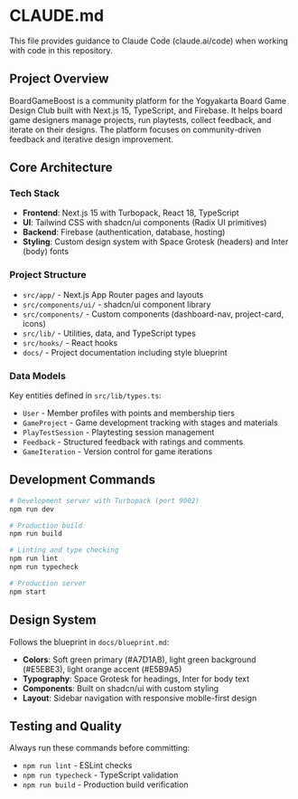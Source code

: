 # CLAUDE.md

This file provides guidance to Claude Code (claude.ai/code) when working with code in this repository.

## Project Overview

BoardGameBoost is a community platform for the Yogyakarta Board Game Design Club built with Next.js 15, TypeScript, and Firebase. It helps board game designers manage projects, run playtests, collect feedback, and iterate on their designs. The platform focuses on community-driven feedback and iterative design improvement.

## Core Architecture

### Tech Stack

- **Frontend**: Next.js 15 with Turbopack, React 18, TypeScript
- **UI**: Tailwind CSS with shadcn/ui components (Radix UI primitives)
- **Backend**: Firebase (authentication, database, hosting)
- **Styling**: Custom design system with Space Grotesk (headers) and Inter (body) fonts

### Project Structure

- `src/app/` - Next.js App Router pages and layouts
- `src/components/ui/` - shadcn/ui component library
- `src/components/` - Custom components (dashboard-nav, project-card, icons)
- `src/lib/` - Utilities, data, and TypeScript types
- `src/hooks/` - React hooks
- `docs/` - Project documentation including style blueprint

### Data Models

Key entities defined in `src/lib/types.ts`:

- `User` - Member profiles with points and membership tiers
- `GameProject` - Game development tracking with stages and materials
- `PlayTestSession` - Playtesting session management
- `Feedback` - Structured feedback with ratings and comments
- `GameIteration` - Version control for game iterations

## Development Commands

```bash
# Development server with Turbopack (port 9002)
npm run dev

# Production build
npm run build

# Linting and type checking
npm run lint
npm run typecheck

# Production server
npm start
```

## Design System

Follows the blueprint in `docs/blueprint.md`:

- **Colors**: Soft green primary (#A7D1AB), light green background (#E5EBE3), light orange accent (#E5B9A5)
- **Typography**: Space Grotesk for headings, Inter for body text
- **Components**: Built on shadcn/ui with custom styling
- **Layout**: Sidebar navigation with responsive mobile-first design

## Testing and Quality

Always run these commands before committing:

- `npm run lint` - ESLint checks
- `npm run typecheck` - TypeScript validation
- `npm run build` - Production build verification

